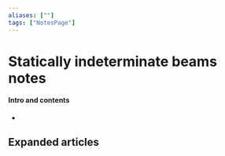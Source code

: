 ```yaml
---
aliases: [""]
tags: ["NotesPage"]
---
```


# Statically indeterminate beams notes

#### Intro and contents
- 


## Expanded articles

